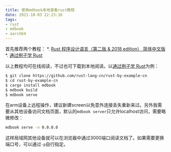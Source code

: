 ```yaml
---
title: 使用mdbook本地查看rust教程
date: 2021-10-03 22:23:16
tags:
- rust
- mdbook
- aarch64
---
```

首先推荐两个教程：
*. [Rust 程序设计语言（第二版 & 2018 edition） 简体中文版](https://github.com/KaiserY/trpl-zh-cn)
*. [通过例子学 Rust](https://github.com/rust-lang-cn/rust-by-example-cn)

以上教程均可在线阅读，不过也可下载到本地阅读。以[通过例子学 Rust](https://github.com/rust-lang-cn/rust-by-example-cn)为例：

```bash
$ git clone https://github.com/rust-lang-cn/rust-by-example-cn
$ cd rust-by-example-cn
$ cargo install mdbook
$ mdbook build
$ mdbook serve
```
在arm设备上远程操作，建议新建screen以免意外连接丢失重新来过。另外我需要从其他设备访问文档页面，默认的`mdbook server`只允许localhost访问，需要略微修改：

```bash
mdbook serve -n 0.0.0.0
```

这样局域网其他设备就可以在浏览器中通过3000端口阅读文档了。如果需要更换端口号，可以通过`-p`自行指定。
